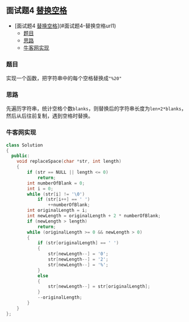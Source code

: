 ## 面试题4 [替换空格][url1]

<!-- TOC -->

- [面试题4 [替换空格][url1]](#面试题4-替换空格url1)
    - [题目](#题目)
    - [思路](#思路)
    - [牛客网实现](#牛客网实现)

<!-- /TOC -->

### 题目
实现一个函数，把字符串中的每个空格替换成`"%20"`

### 思路
先遍历字符串，统计空格个数`blanks`，则替换后的字符串长度为`len+2*blanks`，然后从后往前复制，遇到空格时替换。

### 牛客网实现
```cpp
class Solution
{
  public:
    void replaceSpace(char *str, int length)
    {
        if (str == NULL || length <= 0)
            return;
        int numberOfBlank = 0;
        int i = 0;
        while (str[i] != '\0')
            if (str[i++] == ' ')
                ++numberOfBlank;
        int originalLength = i;
        int newLength = originalLength + 2 * numberOfBlank;
        if (newLength > length)
            return;
        while (originalLength >= 0 && newLength > 0)
        {
            if (str[originalLength] == ' ')
            {
                str[newLength--] = '0';
                str[newLength--] = '2';
                str[newLength--] = '%';
            }
            else
            {
                str[newLength--] = str[originalLength];
            }
            --originalLength;
        }
    }
};
``` 
[url1]:https://www.nowcoder.com/practice/4060ac7e3e404ad1a894ef3e17650423?tpId=13&tqId=11155&tPage=1&rp=1&ru=%2Fta%2Fcoding-interviews&qru=%2Fta%2Fcoding-interviews%2Fquestion-ranking
